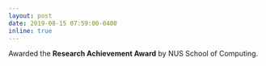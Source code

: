 ```yaml
---
layout: post
date: 2019-08-15 07:59:00-0400
inline: true
---
```


Awarded the **Research Achievement Award** by NUS School of Computing.
